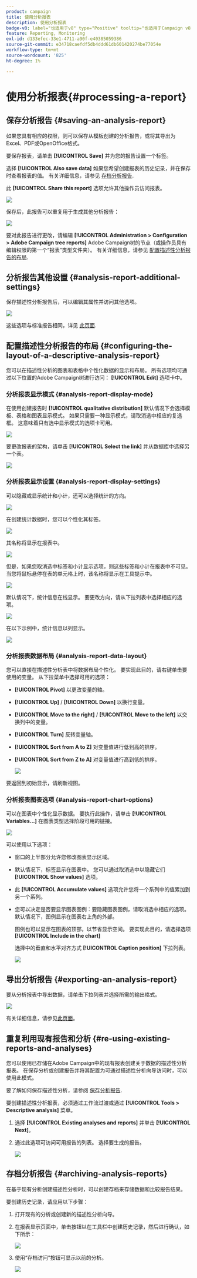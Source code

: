 ```yaml
---
product: campaign
title: 使用分析报表
description: 使用分析报表
badge-v8: label="也适用于v8" type="Positive" tooltip="也适用于Campaign v8"
feature: Reporting, Monitoring
exl-id: d133efec-33e1-4711-a90f-e40385059386
source-git-commit: e34718caefdf5db4ddd61db601420274be77054e
workflow-type: tm+mt
source-wordcount: '825'
ht-degree: 1%

---
```


# 使用分析报表{#processing-a-report}



## 保存分析报告 {#saving-an-analysis-report}

如果您具有相应的权限，则可以保存从模板创建的分析报告，或将其导出为Excel、PDF或OpenOffice格式。

要保存报表，请单击 **[!UICONTROL Save]** 并为您的报告设置一个标签。

选择 **[!UICONTROL Also save data]** 如果您希望创建报表的历史记录，并在保存时查看报表的值。 有关详细信息，请参见 [存档分析报告](#archiving-analysis-reports).

此 **[!UICONTROL Share this report]** 选项允许其他操作员访问报表。

![](assets/s_ncs_user_report_wizard_010.png)

保存后，此报告可以重复用于生成其他分析报告：

![](assets/s_ncs_user_report_wizard_08a.png)

要对此报告进行更改，请编辑 **[!UICONTROL Administration > Configuration > Adobe Campaign tree reports]** Adobe Campaign树的节点（或操作员具有编辑权限的第一个“报表”类型文件夹）。 有关详细信息，请参见 [配置描述性分析报告的布局](#configuring-the-layout-of-a-descriptive-analysis-report).

## 分析报告其他设置 {#analysis-report-additional-settings}

保存描述性分析报告后，可以编辑其属性并访问其他选项。

![](assets/s_ncs_user_report_wizard_08b.png)

这些选项与标准报告相同，详见 [此页面](../../reporting/using/properties-of-the-report.md).

## 配置描述性分析报告的布局 {#configuring-the-layout-of-a-descriptive-analysis-report}

您可以在描述性分析的图表和表格中个性化数据的显示和布局。 所有选项均可通过以下位置的Adobe Campaign树进行访问： **[!UICONTROL Edit]** 选项卡中。

### 分析报表显示模式 {#analysis-report-display-mode}

在使用创建报告时 **[!UICONTROL qualitative distribution]** 默认情况下会选择模板、表格和图表显示模式。 如果只需要一种显示模式，请取消选中相应的复选框。 这意味着只有选中显示模式的选项卡可用。

![](assets/s_ncs_advuser_report_display_01.png)

要更改报表的架构，请单击 **[!UICONTROL Select the link]** 并从数据库中选择另一个表。

![](assets/s_ncs_advuser_report_display_02.png)

### 分析报表显示设置 {#analysis-report-display-settings}

可以隐藏或显示统计和小计，还可以选择统计的方向。

![](assets/s_ncs_advuser_report_display_05.png)

在创建统计数据时，您可以个性化其标签。

![](assets/s_ncs_advuser_report_display_06.png)

其名称将显示在报表中。

![](assets/s_ncs_advuser_report_display_07.png)

但是，如果您取消选中标签和小计显示选项，则这些标签和小计在报表中不可见。 当您将鼠标悬停在表的单元格上时，该名称将显示在工具提示中。

![](assets/s_ncs_advuser_report_display_08.png)

默认情况下，统计信息在线显示。 要更改方向，请从下拉列表中选择相应的选项。

![](assets/s_ncs_advuser_report_wizard_035a.png)

在以下示例中，统计信息以列显示。

![](assets/s_ncs_advuser_report_wizard_035.png)

### 分析报表数据布局 {#analysis-report-data-layout}

您可以直接在描述性分析表中将数据布局个性化。 要实现此目的，请右键单击要使用的变量。 从下拉菜单中选择可用的选项：

* **[!UICONTROL Pivot]** 以更改变量的轴。
* **[!UICONTROL Up]** / **[!UICONTROL Down]** 以换行变量。
* **[!UICONTROL Move to the right]** / **[!UICONTROL Move to the left]** 以交换列中的变量。
* **[!UICONTROL Turn]** 反转变量轴。
* **[!UICONTROL Sort from A to Z]** 对变量值进行低到高的排序。
* **[!UICONTROL Sort from Z to A]** 对变量值进行高到低的排序。

  ![](assets/s_ncs_advuser_report_wizard_016.png)

要返回到初始显示，请刷新视图。

### 分析报表图表选项 {#analysis-report-chart-options}

可以在图表中个性化显示数据。 要执行此操作，请单击 **[!UICONTROL Variables...]** 在图表类型选择阶段可用的链接。

![](assets/s_ncs_advuser_report_wizard_3c.png)

可以使用以下选项：

* 窗口的上半部分允许您修改图表显示区域。
* 默认情况下，标签显示在图表中。 您可以通过取消选中以隐藏它们 **[!UICONTROL Show values]** 选项。
* 此 **[!UICONTROL Accumulate values]** 选项允许您将一个系列中的值累加到另一个系列。
* 您可以决定是否要显示图表图例：要隐藏图表图例，请取消选中相应的选项。 默认情况下，图例显示在图表右上角的外部。

  图例也可以显示在图表的顶部，以节省显示空间。 要实现此目的，请选择选项 **[!UICONTROL Include in the chart]**

  选择中的垂直和水平对齐方式 **[!UICONTROL Caption position]** 下拉列表。

  ![](assets/s_ncs_advuser_report_wizard_3d.png)

## 导出分析报告 {#exporting-an-analysis-report}

要从分析报表中导出数据，请单击下拉列表并选择所需的输出格式。

![](assets/s_ncs_user_report_wizard_09.png)

有关详细信息，请参见[此页面](../../reporting/using/actions-on-reports.md)。

## 重复利用现有报告和分析 {#re-using-existing-reports-and-analyses}

您可以使用已存储在Adobe Campaign中的现有报表创建关于数据的描述性分析报表。 在保存分析或创建报告并将其配置为可通过描述性分析向导访问时，可以使用此模式。

要了解如何保存描述性分析，请参阅 [保存分析报告](#saving-an-analysis-report).

要创建描述性分析报表，必须通过工作流过渡或通过 **[!UICONTROL Tools > Descriptive analysis]** 菜单。

1. 选择 **[!UICONTROL Existing analyses and reports]** 并单击 **[!UICONTROL Next]**。
1. 通过此选项可访问可用报告的列表。 选择要生成的报告。

   ![](assets/s_ncs_user_report_wizard_01.png)

## 存档分析报告 {#archiving-analysis-reports}

在基于现有分析创建描述性分析时，可以创建存档来存储数据和比较报告结果。

要创建历史记录，请应用以下步骤：

1. 打开现有的分析或创建新的描述性分析向导。
1. 在报表显示页面中，单击按钮以在工具栏中创建历史记录，然后进行确认，如下所示：

   ![](assets/reporting_descriptive_historize_icon.png)

1. 使用“存档访问”按钮可显示以前的分析。

   ![](assets/reporting_descriptive_historize_access.png)
